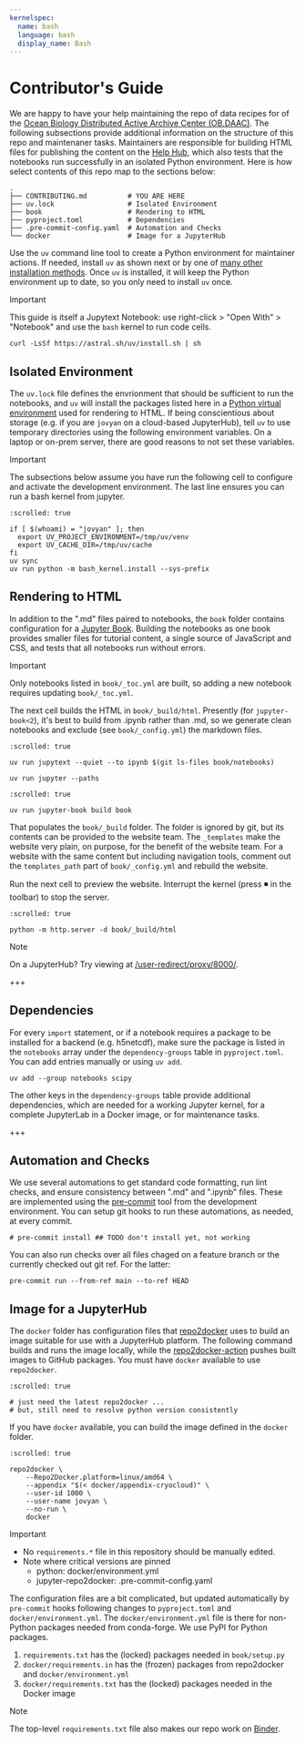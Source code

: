 ```yaml
---
kernelspec:
  name: bash
  language: bash
  display_name: Bash
---
```


# Contributor's Guide

We are happy to have your help maintaining the repo of data recipes for  of the [Ocean Biology Distributed Active Archive Center (OB.DAAC)][OB].
The following subsections provide additional information on the structure of this repo and maintenaner tasks.
Maintainers are responsible for building HTML files for publishing the content on the [Help Hub], which also tests that the notebooks run successfully in an isolated Python environment.
Here is how select contents of this repo map to the sections below:

```shell
.
├── CONTRIBUTING.md          # YOU ARE HERE
├── uv.lock                  # Isolated Environment
├── book                     # Rendering to HTML
├── pyproject.toml           # Dependencies
├── .pre-commit-config.yaml  # Automation and Checks
└── docker                   # Image for a JupyterHub
```

[OB]: https://www.earthdata.nasa.gov/centers/ob-daac
[Help Hub]: https://oceancolor.gsfc.nasa.gov/resources/docs/tutorials


Use the `uv` command line tool to create a Python environment for maintainer actions.
If needed, install `uv` as shown next or by one of [many other installation methods][uv].
Once `uv` is installed, it will keep the Python environment up to date, so you only need to install `uv` once.

> [!Important]
> This guide is itself a Jupytext Notebook: use right-click > "Open With" > "Notebook" and use the `bash` kernel to run code cells.

[uv]: https://docs.astral.sh/uv/getting-started/installation

```{code-cell}
curl -LsSf https://astral.sh/uv/install.sh | sh
```

## Isolated Environment

The `uv.lock` file defines the envrionment that should be sufficient to run the notebooks, and `uv` will install the packages listed here in a [Python virtual environment][venv] used for rendering to HTML.
If being conscientious about storage (e.g. if you are `jovyan` on a cloud-based JupyterHub), tell `uv` to use temporary directories using the following environment variables.
On a laptop or on-prem server, there are good reasons to not set these variables.

[venv]: https://docs.python.org/3/library/venv.html

> [!Important]
> The subsections below assume you have run the following cell to configure and activate the development environment. The last line ensures you can run a bash kernel from jupyter.

```{code-cell}
:scrolled: true

if [ $(whoami) = "jovyan" ]; then
  export UV_PROJECT_ENVIRONMENT=/tmp/uv/venv
  export UV_CACHE_DIR=/tmp/uv/cache
fi
uv sync
uv run python -m bash_kernel.install --sys-prefix
```

## Rendering to HTML

In addition to the ".md" files paired to notebooks, the `book` folder contains configuration for a [Jupyter Book].
Building the notebooks as one book provides smaller files for tutorial content, a single source of JavaScript and CSS, and tests that all notebooks run without errors.

> [!Important]
> Only notebooks listed in `book/_toc.yml` are built, so adding a new notebook requires updating `book/_toc.yml`.

The next cell builds the HTML in `book/_build/html`.
Presently (for `jupyter-book<2`), it's best to build from .ipynb rather than .md, so we generate clean notebooks and exclude (see `book/_config.yml`) the markdown files.

[Jupyter Book]: https://jupyterbook.org/

```{code-cell}
:scrolled: true

uv run jupytext --quiet --to ipynb $(git ls-files book/notebooks)
```

```{code-cell}
uv run jupyter --paths
```

```{code-cell}
:scrolled: true

uv run jupyter-book build book
```

That populates the `book/_build` folder.
The folder is ignored by git, but its contents can be provided to the website team.
The `_templates` make the website very plain, on purpose, for the benefit of the website team.
For a website with the same content but including navigation tools, comment out the `templates_path` part of `book/_config.yml` and rebuild the website.

Run the next cell to preview the website.
Interrupt the kernel (press ◾️ in the toolbar) to stop the server.

```{code-cell}
:scrolled: true

python -m http.server -d book/_build/html
```

> [!Note]
> On a JupyterHub? Try viewing at [/user-redirect/proxy/8000/](/user-redirect/proxy/8000/).

+++

## Dependencies

For every `import` statement, or if a notebook requires a package to be installed for a backend (e.g. h5netcdf),
make sure the package is listed in the `notebooks` array under the `dependency-groups` table in `pyproject.toml`.
You can add entries manually or using `uv add`.

```shell
uv add --group notebooks scipy
```

The other keys in the `dependency-groups` table provide additional dependencies,
which are needed for a working Jupyter kernel, for a complete JupyterLab in a Docker image, or for maintenance tasks.

+++

## Automation and Checks

We use several automations to get standard code formatting, run lint checks, and ensure consistency between ".md" and ".ipynb" files.
These are implemented using the [pre-commit] tool from the development environment.
You can setup git hooks to run these automations, as needed, at every commit.

[pre-commit]: https://pre-commit.com/

```{code-cell}
# pre-commit install ## TODO don't install yet, not working
```

You can also run checks over all files chaged on a feature branch or the currently checked out git ref. For the latter:

```{code-cell}
pre-commit run --from-ref main --to-ref HEAD
```

## Image for a JupyterHub

The `docker` folder has configuration files that [repo2docker] uses to build an image suitable for use with a JupyterHub platform.
The following command builds and runs the image locally, while the [repo2docker-action] pushes built images to GitHub packages.
You must have `docker` available to use `repo2docker`.

[repo2docker]: https://repo2docker.readthedocs.io/
[repo2docker-action]: https://github.com/marketplace/actions/repo2docker-action

```{code-cell}
:scrolled: true

# just need the latest repo2docker ...
# but, still need to resolve python version consistently
```

If you have `docker` available, you can build the image defined in the `docker` folder.

```{code-cell}
:scrolled: true

repo2docker \
    --Repo2Docker.platform=linux/amd64 \
    --appendix "$(< docker/appendix-cryocloud)" \
    --user-id 1000 \
    --user-name jovyan \
    --no-run \
    docker
```

> [!Important]
> - No `requirements.*` file in this repository should be manually edited.
> - Note where critical versions are pinned
>   - python: docker/environment.yml
>   - jupyter-repo2docker: .pre-commit-config.yaml

The configuration files are a bit complicated, but updated automatically by `pre-commit` hooks following changes to `pyproject.toml` and `docker/environment.yml`.
The `docker/environment.yml` file is there for non-Python packages needed from conda-forge.
We use PyPI for Python packages.

1. `requirements.txt` has the (locked) packages needed in `book/setup.py`
1. `docker/requirements.in` has the (frozen) packages from repo2docker and `docker/environment.yml`
1. `docker/requirements.txt` has the (locked) packages needed in the Docker image

> [!Note]
> The top-level `requirements.txt` file also makes our repo work on [Binder].

[Binder]: https://mybinder.org/

```{code-cell}

```
